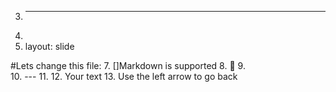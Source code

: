 3.	---
4.	
5.	layout: slide

#Lets change this file:
7.	[]Markdown is supported
8.	🦖
9.	
10.	---
11.	
12.	Your text
13.	
Use the left arrow to go back
